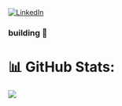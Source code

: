 <div>
  <a href="https://linkedin.com/in/sifal-kl">
    <img src="https://shields.io/badge/LinkedIn-0A66C2?logo=LinkedIn&style=for-the-badge" alt="LinkedIn" />
  </a>
</div>

### building 🔧

# 📊 GitHub Stats:
<!--- ![](https://github-readme-stats.vercel.app/api?username=MostHumble&theme=dark&hide_border=false&include_all_commits=true&count_private=true)<br/> --->
![](https://github-readme-streak-stats.herokuapp.com/?user=MostHumble&theme=dark&hide_border=false)<br/>
<!--- ![](https://github-readme-stats.vercel.app/api/top-lan
